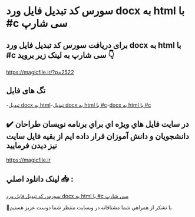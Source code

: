 # سورس کد تبدیل فایل ورد docx به html با #c سی شارپ

## برای دریافت سورس کد تبدیل فایل ورد docx به html با #c سی شارپ به لینک زیر بروید 👇

https://magicfile.ir/?p=2522

## تگ های فایل

-[تبدیل docx به html](https://magicfile.ir/product/%d8%aa%d8%a8%d8%af%db%8c%d9%84-%d9%81%d8%a7%db%8c%d9%84-%d9%88%d8%b1%d8%af-docx-%d8%a8%d9%87-html-%d8%a8%d8%a7-c%d8%b3%db%8c-%d8%b4%d8%a7%d8%b1%d9%be/)-[تبدیل docx به html با #c](https://magicfile.ir/product/%d8%aa%d8%a8%d8%af%db%8c%d9%84-%d9%81%d8%a7%db%8c%d9%84-%d9%88%d8%b1%d8%af-docx-%d8%a8%d9%87-html-%d8%a8%d8%a7-c%d8%b3%db%8c-%d8%b4%d8%a7%d8%b1%d9%be/)-[docx به html با #c](https://magicfile.ir/product/%d8%aa%d8%a8%d8%af%db%8c%d9%84-%d9%81%d8%a7%db%8c%d9%84-%d9%88%d8%b1%d8%af-docx-%d8%a8%d9%87-html-%d8%a8%d8%a7-c%d8%b3%db%8c-%d8%b4%d8%a7%d8%b1%d9%be/)

## ✔️ در سايت فايل هاي ويژه اي براي برنامه نويسان طراحان دانشجويان و دانش آموزان قرار داده ايم از بقيه فايل سايت نيز ديدن فرماييد

https://magicfile.ir


## لينک دانلود اصلي 📥 :

[سورس کد تبدیل فایل ورد docx به html با #c سی شارپ](https://magicfile.ir/product/%d8%aa%d8%a8%d8%af%db%8c%d9%84-%d9%81%d8%a7%db%8c%d9%84-%d9%88%d8%b1%d8%af-docx-%d8%a8%d9%87-html-%d8%a8%d8%a7-c%d8%b3%db%8c-%d8%b4%d8%a7%d8%b1%d9%be/) 


🙏با تشکر از همراهي شما مشتاقانه در وبسایت منتظر شما دوست عزیز هستیم

